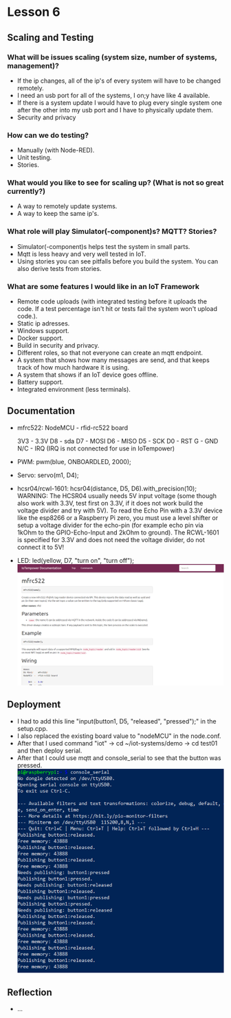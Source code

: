 # Lesson 6

## Scaling and Testing

### What will be issues scaling (system size, number of systems, management)?

* If the ip changes, all of the ip's of every system will have to be changed remotely.
* I need an usb port for all of the systems, I on;y have like 4 available.
* If there is a system update I would have to plug every single system one after the other into my usb port and I have to physically update them.
* Security and privacy

### How can we do testing?

* Manually (with Node-RED).
* Unit testing.
* Stories.

### What would you like to see for scaling up? (What is not so great currently?)

* A way to remotely update systems.
* A way to keep the same ip's.

### What role will play Simulator(-component)s? MQTT? Stories?

* Simulator(-component)s helps test the system in small parts.
* Mqtt is less heavy and very well tested in IoT.
* Using stories you can see pitfalls before you build the system. You can also derive tests from stories.

### What are some features I would like in an IoT Framework

* Remote code uploads (with integrated testing before it uploads the code. If a test percentage isn't hit or tests fail the system won't upload code.).
* Static ip adresses.
* Windows support.
* Docker support.
* Build in security and privacy. 
* Different roles, so that not everyone can create an mqtt endpoint.
* A system that shows how many messages are send, and that keeps track of how much hardware it is using.
* A system that shows if an IoT device goes offline.
* Battery support.
* Integrated environment (less terminals).

## Documentation

* mfrc522: NodeMCU  -  rfid-rc522 board

    3V3  -  3.3V
     D8  -  sda
     D7  -  MOSI
     D6  -  MISO
     D5  -  SCK
     D0  -  RST
      G  -  GND
    N/C  -  IRQ (IRQ is not connected for use in IoTempower)
* PWM: pwm(blue, ONBOARDLED, 2000);
* Servo: servo(m1, D4);
* hcsr04/rcwl-1601: hcsr04(distance, D5, D6).with_precision(10);
WARNING: The HCSR04 usually needs 5V input voltage (some though also work with 3.3V, test first on 3.3V, if it does not work build the voltage divider and try with 5V). To read the Echo Pin with a 3.3V device like the esp8266 or a Raspberry Pi zero, you must use a level shifter or setup a voltage divider for the echo-pin (for example echo pin via 1kOhm to the GPIO-Echo-Input and 2kOhm to ground).
The RCWL-1601 is specified for 3.3V and does not need the voltage divider, do not connect it to 5V!
* LED: led(yellow, D7, "turn on", "turn off");
![iotempower-doc](https://github.com/Tom284/portfolio-minor-iot/blob/main/Lesson%206/iotempower-doc.PNG)

## Deployment

* I had to add this line "input(button1, D5, "released", "pressed");" in the setup.cpp.
* I also replaced the existing board value to "nodeMCU" in the node.conf.
* After that I used command "iot" -> cd ~/iot-systems/demo -> cd test01 and then deploy serial.
* After that I could use mqtt and console_serial to see that the button was pressed. 
![iotempower-console_serial](https://github.com/Tom284/portfolio-minor-iot/blob/main/Lesson%206/iotempower-console_serial.PNG)

## Reflection

* ...

